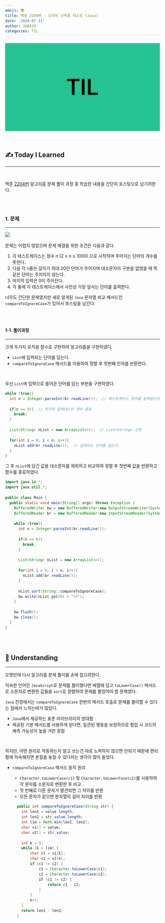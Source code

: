 ```yaml
---
emoji: 📚
title: 백준 2204번 - 도비의 난독증 테스트 (Java)
date: '2024-07-11'
author: JH8459
categories: TIL
---
```


![github-blog.png](../../assets/common/TIL.jpeg)

<br>

## ✍️ **T**oday **I** **L**earned

---

<br>

백준 <a href="https://www.acmicpc.net/problem/2204" target="_blank">2204번</a> 알고리즘 문제 풀이 과정 중 학습한 내용을 간단히 포스팅으로 남기려한다.

<br>
<br>

### 1. 문제

---

<img src="https://jh8459.s3.ap-northeast-2.amazonaws.com/blog/2024-07-11-TIL/question.png" />

<br>

문제는 어렵지 않았으며 문제 해결을 위한 조건은 다음과 같다.

1. 각 테스트케이스는 정수 n (2 ≤ n ≤ 1000) 으로 시작하며 주어지는 단어의 개수를 뜻한다.
2. 다음 각 n줄은 길이가 최대 20인 단어가 주어지며 대소문자의 구분을 없앴을 때 똑같은 단어는 주어지지 않는다.
3. 마지막 입력은 0이 주어진다.
4. 각 줄에 각 테스트케이스에서 사전상 가장 앞서는 단어를 출력한다.

너무도 간단한 문제였지만 새로 알게된 `Java` 문자열 비교 메서드인 `compareToIgnoreCase`가 있어서 포스팅을 남긴다.

  <br>
  <br>

#### 1-1. 풀이과정

---

크게 두가지 로직을 함수로 구현하여 알고리즘을 구현하였다.

- `List`에 입력되는 단어를 담는다.
- `compareToIgnoreCase` 메서드를 이용하여 정렬 후 첫번째 인자를 반환한다.

<br>

우선 `List`에 입력으로 들어온 단어를 담는 부분을 구현하였다.

  ```java
  while (true){
    int n = Integer.parseInt(br.readLine());  // 테스트케이스 정수를 입력받는다.

    if(n == 0){  // 마지막 입력(0)인 경우 종료
      break;
    }

    List<String> nList = new ArrayList<>();  // List<String> 선언

    for(int i = 0; i < n; i++){
      nList.add(br.readLine());  // 입력되는 단어를 담는다.
    }
  }
  ```

그 후 `nList`에 담긴 값을 대소문자를 제외하고 비교하여 정렬 후 첫번째 값을 반환하고 함수를 종료하였다.

``` java
import java.io.*;
import java.util.*;

public class Main {
  public static void main(String[] args) throws Exception {
    BufferedWriter bw = new BufferedWriter(new OutputStreamWriter(System.out));
    BufferedReader br = new BufferedReader(new InputStreamReader(System.in));

    while (true){
      int n = Integer.parseInt(br.readLine());

      if(n == 0){
        break;
      }

      List<String> nList = new ArrayList<>();

      for(int i = 0; i < n; i++){
        nList.add(br.readLine());
      }

      nList.sort(String::compareToIgnoreCase);
      bw.write(nList.get(0) + "\n");
    }

    bw.flush();
    bw.close();
  }
}
```

<br>
<br>

## 🤔 Understanding

---

오랫만에 다시 알고리즘 문제 풀이를 손에 잡으려한다.

익숙한 언어인 `JavaScript`로 문제를 풀이했다면 배열에 담고 `toLowerCase()` 메서드로 소문자로 변환한 값들을 `sort`로 정렬하여 문제를 풀었어야 할 문제였다.

`Java` 진영에서는 `compareToIgnoreCase` 한번의 메서드 호출로 문제를 풀이할 수 있다는 점에서 느끼는바가 많았다.

- `Java`에서 제공하는 표준 라이브러리의 방대함
- 제공된 기본 메서드를 사용하게 된다면, 일관된 행동을 보장하므로 협업 시 코드의 예측 가능성이 높을 거란 장점

<br>

하지만, 어떤 원리로 작동하는지 알고 쓰는건 따로 노력하지 않으면 안되기 때문에 편리함에 익숙해지면 본질을 놓칠 수 있다라는 생각이 많이 들었다.

- `compareToIgnoreCase` 메서드 동작 원리

  - `Character.toLowerCase(c1)` 및 `Character.toLowerCase(c2)`를 사용하여 각 문자를 소문자로 변환한 후 비교
  - 첫 번째로 다른 문자가 발견되면 그 차이를 반환
  - 모든 문자가 같으면 문자열의 길이 차이를 반환

  ```java
    public int compareToIgnoreCase(String str) {
      int len1 = value.length;
      int len2 = str.value.length;
      int lim = Math.min(len1, len2);
      char v1[] = value;
      char v2[] = str.value;

      int k = 0;
      while (k < lim) {
          char c1 = v1[k];
          char c2 = v2[k];
          if (c1 != c2) {
              c1 = Character.toLowerCase(c1);
              c2 = Character.toLowerCase(c2);
              if (c1 != c2) {
                  return c1 - c2;
              }
          }
          k++;
      }
      return len1 - len2;
    }
  ```

<br>
<br>

```toc

```
